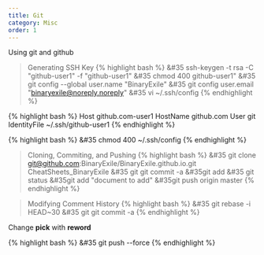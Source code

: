 ```yaml
---
title: Git 
category: Misc
order: 1
---
```


Using git and github

>Generating SSH Key
{% highlight bash %}
&#35 ssh-keygen -t rsa -C "github-user1" -f "github-user1"
&#35 chmod 400 github-user1"
&#35 git config --global user.name "BinaryExile"
&#35 git config user.email "binaryexile@noreply.noreply"
&#35 vi ~/.ssh/config
{% endhighlight %}

{% highlight bash %}
Host github.com-user1
    HostName github.com
    User git
    IdentityFile ~/.ssh/github-user1
{% endhighlight %}

{% highlight bash %}
&#35 chmod 400 ~/.ssh/config
{% endhighlight %}

>Cloning, Commiting, and Pushing
{% highlight bash %}
&#35 git clone git@github.com:BinaryExile/BinaryExile.github.io.git CheatSheets_BinaryExile
&#35 git git commit -a
&#35git add 
&#35 git status
&#35git add "document to add" 
&#35git push origin master
{% endhighlight %}

>Modifying Comment History
{% highlight bash %}
&#35 git rebase -i HEAD~30
&#35 git git commit -a
{% endhighlight %}

Change **pick** with **reword** 

{% highlight bash %}
&#35 git push --force 
{% endhighlight %}
